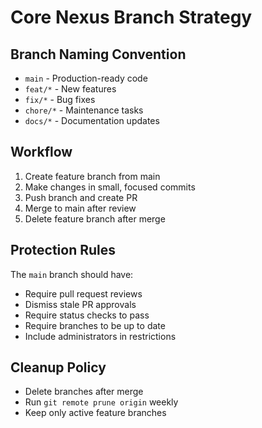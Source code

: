# Core Nexus Branch Strategy

## Branch Naming Convention

- `main` - Production-ready code
- `feat/*` - New features
- `fix/*` - Bug fixes
- `chore/*` - Maintenance tasks
- `docs/*` - Documentation updates

## Workflow

1. Create feature branch from main
2. Make changes in small, focused commits
3. Push branch and create PR
4. Merge to main after review
5. Delete feature branch after merge

## Protection Rules

The `main` branch should have:
- Require pull request reviews
- Dismiss stale PR approvals
- Require status checks to pass
- Require branches to be up to date
- Include administrators in restrictions

## Cleanup Policy

- Delete branches after merge
- Run `git remote prune origin` weekly
- Keep only active feature branches